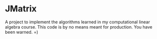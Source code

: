 JMatrix
=======

A project to implement the algorithms learned in my computational linear algebra course. This code is by no means meant for production. You have been warned. =)
